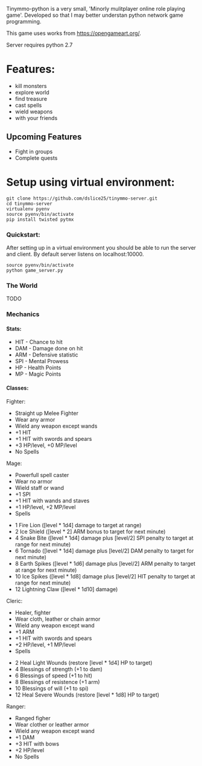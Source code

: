 
Tinymmo-python is a very small, 'Minorly mulitplayer online role playing game'. Developed so that I may better understan python network game programming.

This game uses works from https://opengameart.org/.

Server requires python 2.7

# Features:

- kill monsters
- explore world
- find treasure
- cast spells
- wield weapons
- with your friends

## Upcoming Features

- Fight in groups
- Complete quests

# Setup using virtual environment:

```
git clone https://github.com/dslice25/tinymmo-server.git
cd tinymmo-server
virtualenv pyenv
source pyenv/bin/activate
pip install twisted pytmx
```

### Quickstart:

After setting up in a virtual environment you should be able to run the server and client. By default server listens on localhost:10000.

```
source pyenv/bin/activate
python game_server.py
```

### The World

 TODO

### Mechanics

#### Stats:

* HIT - Chance to hit
* DAM - Damage done on hit
* ARM - Defensive statistic
* SPI - Mental Prowess
* HP - Health Points
* MP - Magic Points

#### Classes:

Fighter:
- Straight up Melee Fighter
- Wear any armor
- Wield any weapon except wands
- +1 HIT
- +1 HIT with swords and spears
- +3 HP/level, +0 MP/level
- No Spells

Mage:
- Powerfull spell caster
- Wear no armor
- Wield staff or wand
- +1 SPI
- +1 HIT with wands and staves
- +1 HP/level, +2 MP/level
- Spells
* 1 Fire Lion ([level * 1d4] damage to target at range)
* 2 Ice Shield ([level * 2] ARM bonus to target for next minute)
* 4 Snake Bite ([level * 1d4] damage plus [level/2] SPI penalty to target at range for next minute)
* 6 Tornado ([level * 1d4] damage plus [level/2] DAM penalty to target for next minute)
* 8 Earth Spikes ([level * 1d6] damage plus [level/2] ARM penalty to target at range for next minute)
* 10 Ice Spikes ([level * 1d8] damage plus [level/2] HIT penalty to target at range for next minute)
* 12 Lightning Claw ([level * 1d10] damage)

Cleric:
- Healer, fighter
- Wear cloth, leather or chain armor
- Wield any weapon except wand
- +1 ARM
- +1 HIT with swords and spears
- +2 HP/level, +1 MP/level
- Spells
* 2 Heal Light Wounds (restore [level * 1d4] HP to target)
* 4 Blessings of strength (+1 to dam)
* 6 Blessings of speed (+1 to hit)
* 8 Blessings of resistence (+1 arm)
* 10 Blessings of will (+1 to spi)
* 12 Heal Severe Wounds (restore [level * 1d8] HP to target)

Ranger:
- Ranged figher
- Wear clother or leather armor
- Wield any weapon except wand
- +1 DAM
- +3 HIT with bows
- +2 HP/level
- No Spells


